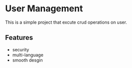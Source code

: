 
# User Management

This is a simple project that excute crud operations on user.



## Features

- security
- multi-language
- smooth desgin
